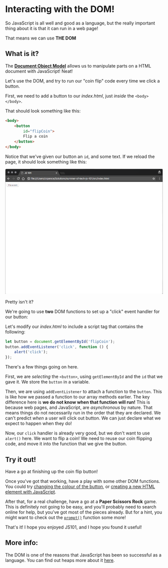# Interacting with the DOM!

So JavaScript is all well and good as a language, but the really important thing about it is that it can run in a web page!

That means we can use **THE DOM**

## What is it?

The [**Document Object Model**](https://developer.mozilla.org/en-US/docs/Web/API/Document_Object_Model) allows us to manipulate parts on a HTML document with JavaScript! Neat!

Let's use the DOM, and try to run our "coin flip" code every time we click a button.

First, we need to add a button to our *index.html*, just *inside* the `<body></body>`.

That should look something like this:

```html
<body>
    <button
        id="flipCoin">
        Flip a coin
    </button>
</body>
```

Notice that we've given our button an `id`, and some text. If we reload the page, it should look something like this:

![Image of the "flip a coin" button](../images/flip-a-coin.png)

Pretty isn't it?

We're going to use **two** DOM functions to set up a "click" event handler for our button:

Let's modify our *index.html* to include a script tag that contains the following:

```javascript
let button = document.getElementById('flipCoin');
button.addEventListener('click', function () {
    alert('click');
});
```

There's a few things going on here.

First, we are *selecting* the `<button>`, using `getElementById` and the `id` that we gave it. We store the `button` in a variable.

Then, we are using `addEventListener` to attach a function to the `button`. This is like how we passed a function to our array methods earlier. The key difference here is **we do not know when that function will run!** This is because web pages, and JavaScript, are *asynchronous* by nature. That means things do not necessarily run in the order that they are declared. We can't predict *when* a user will click out button. We can just declare what we expect to happen when they do!

Now, our `click` handler is already very good, but we don't want to use `alert()` here. We want to flip a coin! We need to reuse our coin flipping code, and move it into the function that we give the button.

## Try it out!

Have a go at finishing up the coin flip button!

Once you've got that working, have a play with some other DOM functions. You could try [changing the colour of the button](https://developer.mozilla.org/en-US/docs/Web/HTML/Applying_color), or [creating a new HTML element with JavaScript](https://developer.mozilla.org/en-US/docs/Web/API/Document/createElement).

After that, for a real challenge, have a go at a **Paper Scissors Rock** game. This is definitely not going to be easy, and you'll probably need to search online for help, but you've got most of the pieces already. But for a hint, you might want to check out the [`prompt()`](https://developer.mozilla.org/en-US/docs/Web/API/Window/prompt) function some more!

That's it! I hope you enjoyed JS101, and I hope you found it useful!

## More info:

The DOM is one of the reasons that JavaScript has been so successful as a language. You can find out heaps more about it [here](https://developer.mozilla.org/en-US/docs/Web/API/Document_Object_Model/Introduction).
